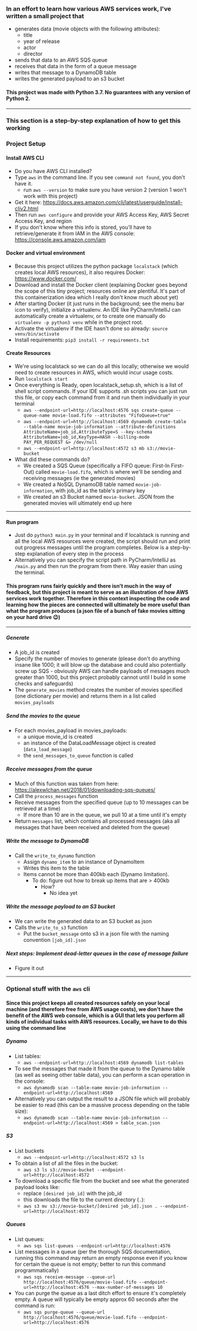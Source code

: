 ### In an effort to learn how various AWS services work, I've written a small project that
- generates data (movie objects with the following attributes):
    - title
    - year of release
    - actor
    - director
- sends that data to an AWS SQS queue
- receives that data in the form of a queue message
- writes that message to a DynamoDB table
- writes the generated payload to an s3 bucket
#### This project was made with Python 3.7. No guarantees with any version of Python 2.

---

### This section is a step-by-step explanation of how to get this working
### Project Setup

#### Install AWS CLI
- Do you have AWS CLI installed?
- Type `aws` in the command line. If you see `command not found`, you don't have it.
    - run `aws --version` to make sure you have version 2 (version 1 won't work with this project)
- Get it here: https://docs.aws.amazon.com/cli/latest/userguide/install-cliv2.html
- Then run `aws configure` and provide your AWS Access Key, AWS Secret Access Key, and region
- If you don't know where this info is stored, you'll have to retrieve/generate it from IAM in the AWS console: https://console.aws.amazon.com/iam

#### Docker and virtual environment
- Because this project utilizes the python package `localstack` (which creates local AWS resources), it also requires Docker: https://www.docker.com/
- Download and install the Docker client (explaining Docker goes beyond the scope of this tiny project; resources online are plentiful. It's part of this containerization idea which I really don't know much about yet)
- After starting Docker (it just runs in the background; see the menu bar icon to verify), initialize a virtualenv. An IDE like PyCharm/IntelliJ can automatically create a virtualenv, or to create one manually do `virtualenv -p python3 venv` while in the project root.
- Activate the virtualenv if the IDE hasn't done so already: `source venv/bin/activate`
- Install requirements: `pip3 install -r requirements.txt`


#### Create Resources
- We're using localstack so we can do all this locally; otherwise we would need to create resources in AWS, which would incur usage costs.
- Run `localstack start`
- Once everything is Ready, open localstack_setup.sh, which is a list of shell script commands. If your IDE supports .sh scripts you can just run this file, or copy each command from it and run them individually in your terminal
    - `aws --endpoint-url=http://localhost:4576 sqs create-queue --queue-name movie-load.fifo --attributes "FifoQueue=true"`
    - `aws --endpoint-url=http://localhost:4569 dynamodb create-table --table-name movie-job-information --attribute-definitions AttributeName=job_id,AttributeType=S --key-schema AttributeName=job_id,KeyType=HASH --billing-mode PAY_PER_REQUEST &> /dev/null`
    - `aws --endpoint-url=http://localhost:4572 s3 mb s3://movie-bucket`
- What did these commands do?
    - We created a SQS Queue (specifically a FIFO queue: First-In First-Out) called `movie-load.fifo`, which is where we'll be sending and receiving messages (ie the generated movies)
    - We created a NoSQL DynamoDB table named `movie-job-information`, with job_id as the table's primary key
    - We created an s3 Bucket named `movie-bucket`. JSON from the generated movies will ultimately end up here


---

#### Run program
- Just do `python3 main.py` in your terminal and if localstack is running and all the local AWS resources were created, the script should run and print out progress messages until the program completes. Below is a step-by-step explanation of every step in the process
- Alternatively you can specify the script path in PyCharm/IntelliJ as `/main.py` and then run the program from there. Way easier than using the terminal.


#### This program runs fairly quickly and there isn't much in the way of feedback, but this project is meant to serve as an illustration of how AWS services work together. Therefore in this context inspecting the code and learning how the pieces are connected will ultimately be more useful than what the program produces (a json file of a bunch of fake movies sitting on your hard drive 😉)

---

##### Generate
- A job_id is created
- Specify the number of movies to generate (please don't do anything insane like 1000; it will blow up the database and could also potentially screw up SQS - obviously AWS can handle payloads of messages much greater than 1000, but this project probably cannot until I build in some checks and safeguards)
- The `generate_movies` method creates the number of movies specified (one dictionary per movie) and returns them in a list called `movies_payloads`

##### Send the movies to the queue
- For each movies_payload in movies_payloads:
    - a unique movie_id is created
    - an instance of the DataLoadMessage object is created (`data_load_message`)
    - the `send_messages_to_queue` function is called

##### Receive messages from the queue
- Much of this function was taken from here: https://alexwlchan.net/2018/01/downloading-sqs-queues/
- Call the `process_messages` function
- Receive messages from the specified queue (up to 10 messages can be retrieved at a time)
    - If more than 10 are in the queue, we pull 10 at a time until it's empty
- Return `messages` list, which contains all processed messages (aka all messages that have been received and deleted from the queue)


##### Write the message to DynamoDB
- Call the `write_to_dynamo` function
    - Assign `dynamo_item` to an instance of DynamoItem
    - Writes this item to the table
    - Items cannot be more than 400kb each (Dynamo limitation).
        - To do: figure out how to break up items that are > 400kb
            - How?
                - No idea yet


##### Write the message payload to an S3 bucket
- We can write the generated data to an S3 bucket as json
- Calls the `write_to_s3` function
    - Put the `bucket_message` onto s3 in a json file with the naming convention `[job_id].json`

##### Next steps: Implement dead-letter queues in the case of message failure
- Figure it out

---
### Optional stuff with the `aws` cli

#### Since this project keeps all created resources safely on your local machine (and therefore free from AWS usage costs), we don't have the benefit of the AWS web console, which is a GUI that lets you perform all kinds of individual tasks with AWS resources. Locally, we have to do this using the command line
##### Dynamo
- List tables:
    - `aws --endpoint-url=http://localhost:4569 dynamodb list-tables`
- To see the messages that made it from the queue to the Dynamo table (as well as seeing other table data), you can perform a scan operation in the console:
    - `aws dynamodb scan --table-name movie-job-information --endpoint-url=http://localhost:4569`
- Alternatively you can output the result to a JSON file which will probably be easier to read (this can be a massive process depending on the table size):
    - `aws dynamodb scan --table-name movie-job-information --endpoint-url=http://localhost:4569 > table_scan.json`

##### S3
- List buckets
    - `aws --endpoint-url=http://localhost:4572 s3 ls`
- To obtain a list of all the files in the bucket:
    - `aws s3 ls s3://movie-bucket --endpoint-url=http://localhost:4572`
- To download a specific file from the bucket and see what the generated payload looks like:
    - replace `[desired job_id]` with the job_id
    - this downloads the file to the current directory (`.`):
    - `aws s3 mv s3://movie-bucket/[desired job_id].json . --endpoint-url=http://localhost:4572`

##### Queues
- List queues:
    - `aws sqs list-queues --endpoint-url=http://localhost:4576`
- List messages in a queue (per the thorough SQS documentation, running this command may return an empty response even if you know for certain the queue is not empty; better to run this command programmatically)
    - `aws sqs receive-message --queue-url http://localhost:4576/queue/movie-load.fifo --endpoint-url=http://localhost:4576 --max-number-of-messages 10`
- You can purge the queue as a last ditch effort to ensure it's completely empty. A queue will typically be empty approx 60 seconds after the command is run:
    - `aws sqs purge-queue --queue-url http://localhost:4576/queue/movie-load.fifo --endpoint-url=http://localhost:4576`
